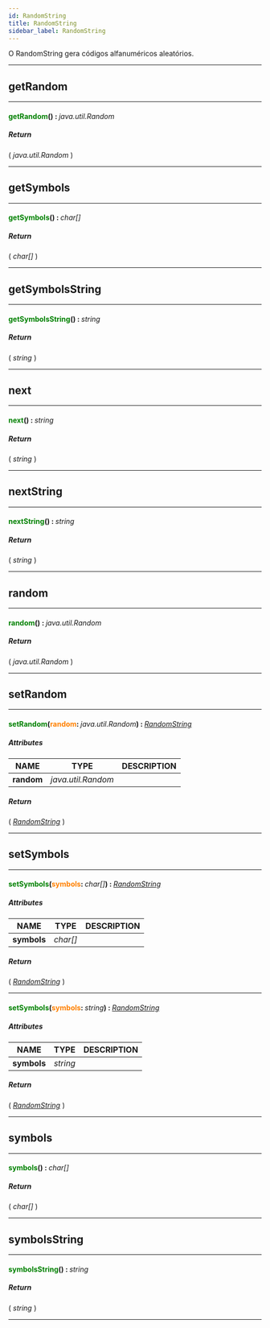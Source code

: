 ```yaml
---
id: RandomString
title: RandomString
sidebar_label: RandomString
---
```


O RandomString gera códigos alfanuméricos aleatórios.

---

## getRandom

---

#### <span style="color: #008000">getRandom</span>() : <span style="font-weight: normal; font-style: italic;">java.util.Random</span>
##### Return

( _java.util.Random_ )


---

## getSymbols

---

#### <span style="color: #008000">getSymbols</span>() : <span style="font-weight: normal; font-style: italic;">char[]</span>
##### Return

( _char[]_ )


---

## getSymbolsString

---

#### <span style="color: #008000">getSymbolsString</span>() : <span style="font-weight: normal; font-style: italic;">string</span>
##### Return

( _string_ )


---

## next

---

#### <span style="color: #008000">next</span>() : <span style="font-weight: normal; font-style: italic;">string</span>
##### Return

( _string_ )


---

## nextString

---

#### <span style="color: #008000">nextString</span>() : <span style="font-weight: normal; font-style: italic;">string</span>
##### Return

( _string_ )


---

## random

---

#### <span style="color: #008000">random</span>() : <span style="font-weight: normal; font-style: italic;">java.util.Random</span>
##### Return

( _java.util.Random_ )


---

## setRandom

---

#### <span style="color: #008000">setRandom</span>(<span style="color: #FF8000">random</span>: <span style="font-weight: normal; font-style: italic;">java.util.Random</span>) : <span style="font-weight: normal; font-style: italic;">[RandomString](../../objects/RandomString)</span>
##### Attributes

| NAME | TYPE | DESCRIPTION |
|---|---|---|
| **random** | _java.util.Random_ |   |

##### Return

( _[RandomString](../../objects/RandomString)_ )


---

## setSymbols

---

#### <span style="color: #008000">setSymbols</span>(<span style="color: #FF8000">symbols</span>: <span style="font-weight: normal; font-style: italic;">char[]</span>) : <span style="font-weight: normal; font-style: italic;">[RandomString](../../objects/RandomString)</span>
##### Attributes

| NAME | TYPE | DESCRIPTION |
|---|---|---|
| **symbols** | _char[]_ |   |

##### Return

( _[RandomString](../../objects/RandomString)_ )


---

#### <span style="color: #008000">setSymbols</span>(<span style="color: #FF8000">symbols</span>: <span style="font-weight: normal; font-style: italic;">string</span>) : <span style="font-weight: normal; font-style: italic;">[RandomString](../../objects/RandomString)</span>
##### Attributes

| NAME | TYPE | DESCRIPTION |
|---|---|---|
| **symbols** | _string_ |   |

##### Return

( _[RandomString](../../objects/RandomString)_ )


---

## symbols

---

#### <span style="color: #008000">symbols</span>() : <span style="font-weight: normal; font-style: italic;">char[]</span>
##### Return

( _char[]_ )


---

## symbolsString

---

#### <span style="color: #008000">symbolsString</span>() : <span style="font-weight: normal; font-style: italic;">string</span>
##### Return

( _string_ )


---

